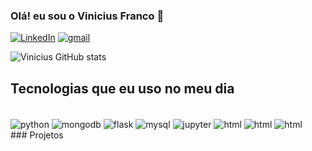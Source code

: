 ### Olá! eu sou o Vinicius Franco 👋
[![LinkedIn](https://img.shields.io/badge/LinkedIn-0077B5?style=for-the-badge&logo=linkedin&logoColor=white)](https://www.linkedin.com/in/vinicius-franco-720558228/)
[![gmail](https://img.shields.io/badge/Gmail-D14836?style=for-the-badge&logo=gmail&logoColor=white)](mailto:viniabreu48@gmail.com?subject=viniabreu48@gmail.com&body=viniabreu48@gmail.com)

![Vinicius GitHub stats](https://github-readme-stats.vercel.app/api?username=vininoise&show_icons=true&theme=dracula)

## Tecnologias que eu uso no meu dia 
<div style="display: inline_block"><br/>
<img align = "center" alt = "python" src ="https://img.shields.io/badge/Python-3776AB?style=for-the-badge&logo=python&logoColor=white">
<img align = "center" alt = "mongodb" src ="https://img.shields.io/badge/MongoDB-4EA94B?style=for-the-badge&logo=mongodb&logoColor=white">
<img align = "center" alt = "flask" src ="	https://img.shields.io/badge/Flask-000000?style=for-the-badge&logo=flask&logoColor=white">
<img align = "center" alt = "mysql" src ="https://img.shields.io/badge/MySQL-00000F?style=for-the-badge&logo=mysql&logoColor=white">
<img align = "center" alt = "jupyter" src ="https://img.shields.io/badge/Made%20with-Jupyter-orange?style=for-the-badge&logo=Jupyter">
<img align = "center" alt = "html" src ="https://img.shields.io/badge/HTML-239120?style=for-the-badge&logo=html5&logoColor=white">
<img align = "center" alt = "html" src ="https://img.shields.io/badge/CSS-239120?&style=for-the-badge&logo=css3&logoColor=white">
<img align = "center" alt = "html" src ="https://img.shields.io/badge/JavaScript-F7DF1E?style=for-the-badge&logo=javascript&logoColor=black">

</div>
### Projetos 

